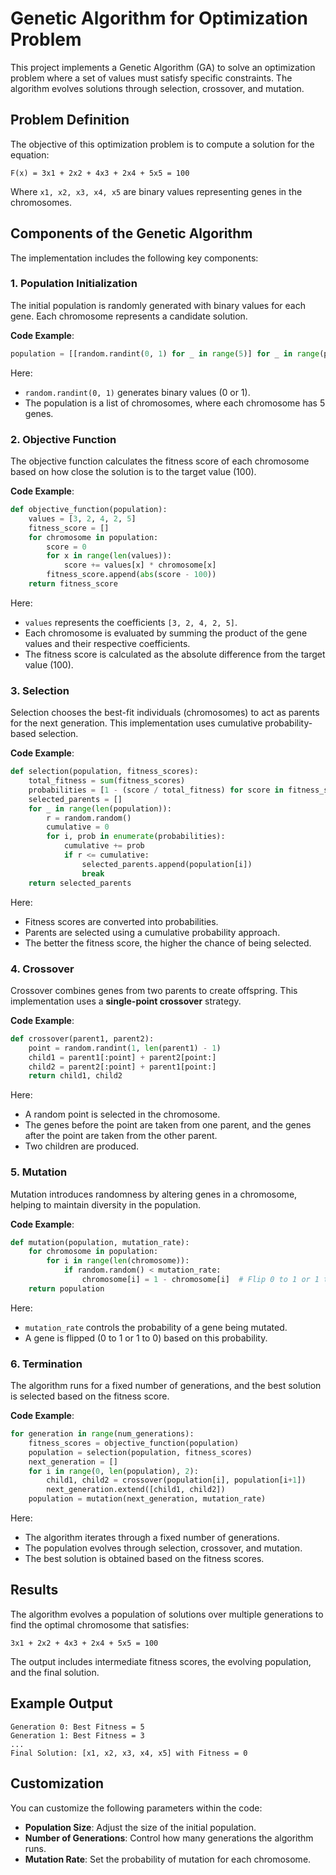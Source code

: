 # Genetic Algorithm for Optimization Problem

This project implements a Genetic Algorithm (GA) to solve an optimization problem where a set of values must satisfy specific constraints. The algorithm evolves solutions through selection, crossover, and mutation.

## Problem Definition
The objective of this optimization problem is to compute a solution for the equation:

```
F(x) = 3x1 + 2x2 + 4x3 + 2x4 + 5x5 = 100
```

Where `x1, x2, x3, x4, x5` are binary values representing genes in the chromosomes.

## Components of the Genetic Algorithm
The implementation includes the following key components:

### 1. **Population Initialization**
The initial population is randomly generated with binary values for each gene. Each chromosome represents a candidate solution.

**Code Example**:
```python
population = [[random.randint(0, 1) for _ in range(5)] for _ in range(population_size)]
```
Here:
- `random.randint(0, 1)` generates binary values (0 or 1).
- The population is a list of chromosomes, where each chromosome has 5 genes.

### 2. **Objective Function**
The objective function calculates the fitness score of each chromosome based on how close the solution is to the target value (100).

**Code Example**:
```python
def objective_function(population):
    values = [3, 2, 4, 2, 5]
    fitness_score = []
    for chromosome in population:
        score = 0
        for x in range(len(values)):
            score += values[x] * chromosome[x]
        fitness_score.append(abs(score - 100))
    return fitness_score
```
Here:
- `values` represents the coefficients `[3, 2, 4, 2, 5]`.
- Each chromosome is evaluated by summing the product of the gene values and their respective coefficients.
- The fitness score is calculated as the absolute difference from the target value (100).

### 3. **Selection**
Selection chooses the best-fit individuals (chromosomes) to act as parents for the next generation. This implementation uses cumulative probability-based selection.

**Code Example**:
```python
def selection(population, fitness_scores):
    total_fitness = sum(fitness_scores)
    probabilities = [1 - (score / total_fitness) for score in fitness_scores]
    selected_parents = []
    for _ in range(len(population)):
        r = random.random()
        cumulative = 0
        for i, prob in enumerate(probabilities):
            cumulative += prob
            if r <= cumulative:
                selected_parents.append(population[i])
                break
    return selected_parents
```
Here:
- Fitness scores are converted into probabilities.
- Parents are selected using a cumulative probability approach.
- The better the fitness score, the higher the chance of being selected.

### 4. **Crossover**
Crossover combines genes from two parents to create offspring. This implementation uses a **single-point crossover** strategy.

**Code Example**:
```python
def crossover(parent1, parent2):
    point = random.randint(1, len(parent1) - 1)
    child1 = parent1[:point] + parent2[point:]
    child2 = parent2[:point] + parent1[point:]
    return child1, child2
```
Here:
- A random point is selected in the chromosome.
- The genes before the point are taken from one parent, and the genes after the point are taken from the other parent.
- Two children are produced.

### 5. **Mutation**
Mutation introduces randomness by altering genes in a chromosome, helping to maintain diversity in the population.

**Code Example**:
```python
def mutation(population, mutation_rate):
    for chromosome in population:
        for i in range(len(chromosome)):
            if random.random() < mutation_rate:
                chromosome[i] = 1 - chromosome[i]  # Flip 0 to 1 or 1 to 0
    return population
```
Here:
- `mutation_rate` controls the probability of a gene being mutated.
- A gene is flipped (0 to 1 or 1 to 0) based on this probability.

### 6. **Termination**
The algorithm runs for a fixed number of generations, and the best solution is selected based on the fitness score.

**Code Example**:
```python
for generation in range(num_generations):
    fitness_scores = objective_function(population)
    population = selection(population, fitness_scores)
    next_generation = []
    for i in range(0, len(population), 2):
        child1, child2 = crossover(population[i], population[i+1])
        next_generation.extend([child1, child2])
    population = mutation(next_generation, mutation_rate)
```
Here:
- The algorithm iterates through a fixed number of generations.
- The population evolves through selection, crossover, and mutation.
- The best solution is obtained based on the fitness scores.

## Results
The algorithm evolves a population of solutions over multiple generations to find the optimal chromosome that satisfies:
```
3x1 + 2x2 + 4x3 + 2x4 + 5x5 = 100
```
The output includes intermediate fitness scores, the evolving population, and the final solution.

## Example Output
```
Generation 0: Best Fitness = 5
Generation 1: Best Fitness = 3
...
Final Solution: [x1, x2, x3, x4, x5] with Fitness = 0
```

## Customization
You can customize the following parameters within the code:
- **Population Size**: Adjust the size of the initial population.
- **Number of Generations**: Control how many generations the algorithm runs.
- **Mutation Rate**: Set the probability of mutation for each chromosome.

